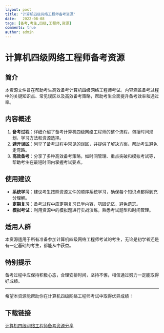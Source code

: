 ```yaml
---
layout: post
title: "计算机四级网络工程师备考资源"
date:   2022-08-08
tags: [备考,考生,四级,工程师,资源]
comments: true
author: admin
---
```

# 计算机四级网络工程师备考资源

## 简介
本资源文件旨在帮助考生高效备考计算机四级网络工程师考试。内容涵盖备考过程中的关键知识点、常见误区以及高效备考策略，帮助考生全面提升备考效率和通过率。

## 内容概述
1. **备考过程**：详细介绍了备考计算机四级网络工程师的整个流程，包括时间规划、学习方法和资源选择。
2. **避开误区**：列举了备考过程中常见的误区，并提供了解决方案，帮助考生避免走弯路。
3. **高效备考**：分享了多种高效备考策略，如时间管理、重点突破和模拟考试等，帮助考生在最短时间内掌握考试要点。

## 使用建议
- **系统学习**：建议考生按照资源文件的顺序系统学习，确保每个知识点都得到充分理解。
- **定期复习**：备考过程中应定期复习已学内容，巩固记忆，避免遗忘。
- **模拟考试**：利用资源中的模拟题进行实战演练，熟悉考试题型和时间管理。

## 适用人群
本资源适用于所有准备参加计算机四级网络工程师考试的考生，无论是初学者还是有一定基础的考生，都能从中获益。

## 特别提示
备考过程中应保持积极心态，合理安排时间，坚持不懈，相信通过努力一定能取得好成绩。

---

希望本资源能帮助你在计算机四级网络工程师考试中取得优异成绩！

## 下载链接

[计算机四级网络工程师备考资源分享](https://pan.quark.cn/s/57ec57329676)